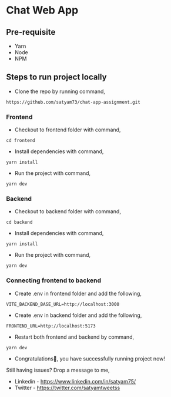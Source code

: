 # Chat Web App

## Pre-requisite

- Yarn
- Node
- NPM

## Steps to run project locally
- Clone the repo by running command,
```
https://github.com/satyam73/chat-app-assignment.git
```

### Frontend

- Checkout to frontend folder with command,
```
cd frontend
```
- Install dependencies with command,
```
yarn install
```
- Run the project with command,
```
yarn dev
```

### Backend

- Checkout to backend folder with command,
```
cd backend
```
- Install dependencies with command,
```
yarn install
```
- Run the project with command,
```
yarn dev
```

### Connecting frontend to backend

- Create .env in frontend folder and add the following,
```
VITE_BACKEND_BASE_URL=http://localhost:3000
```
- Create .env in backend folder and add the following,
```
FRONTEND_URL=http://localhost:5173
```
- Restart both frontend and backend by command,
```
yarn dev
```
- Congratulations🥳, you have successfully running project now!

Still having issues?
Drop a message to me,

- Linkedin - https://www.linkedin.com/in/satyam75/
- Twitter - https://twitter.com/satyamtweetss
